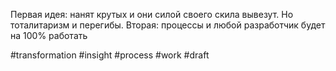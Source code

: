 Первая идея: нанят крутых и они силой своего скила  вывезут. Но тоталитаризм и перегибы.
Вторая: процессы и любой разработчик будет на 100% работать


#transformation #insight #process #work
#draft